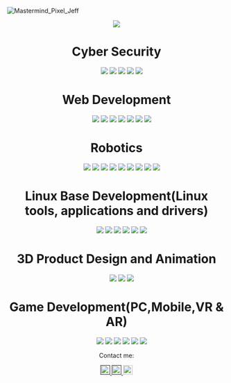![Mastermind_Pixel_Jeff](https://github.com/ranidugithub/My-Profile/assets/34578972/eef7cf9d-56ab-453a-a541-23b4c548090f)
<p align="center">
  <a href="https://github.com/DenverCoder1/readme-typing-svg"><img src="https://readme-typing-svg.herokuapp.com?lines=Hi,+My+name+is+Ranidu;&center=true&width=500&height=50"></a>
</p>

<p>
<div align="center">
  <h1>Cyber Security</h1>
  <ul>
      <img src="https://img.shields.io/badge/Python-000000.svg?style=for-the-badge&logo=python&logoColor=blue">
      <img src="https://img.shields.io/badge/Nikto-000000.svg?style=for-the-badge&logo=nikto&logoColor=blue">
      <img src="https://img.shields.io/badge/RustScan-000000.svg?style=for-the-badge&logo=rustscan&logoColor=blue">
      <img src="https://img.shields.io/badge/Kali%20Linux-000000.svg?style=for-the-badge&logo=kalilinux&logoColor=blue">
      <img src="https://img.shields.io/badge/Parrot%20OS-000000.svg?style=for-the-badge&logo=parrotos&logoColor=blue">
  </ul>
</div>
</p>

<p>
<div align="center">
  <h1>Web Development</h1>
  <ul>
      <img src="https://img.shields.io/badge/HTML5-000000.svg?style=for-the-badge&logo=html5&logoColor=blue">
      <img src="https://img.shields.io/badge/CSS-000000.svg?style=for-the-badge&logo=CSS3&logoColor=blue">
      <img src="https://img.shields.io/badge/JavaScript-000000.svg?style=for-the-badge&logo=javascript&logoColor=blue">
      <img src="https://img.shields.io/badge/React-000000.svg?style=for-the-badge&logo=React&logoColor=blue">
      <img src="https://img.shields.io/badge/Express-000000.svg?style=for-the-badge&logo=Express&logoColor=blue">
      <img src="https://img.shields.io/badge/Node-000000.svg?style=for-the-badge&logo=Node&logoColor=blue">
      <img src="https://img.shields.io/badge/MongoDB-000000.svg?style=for-the-badge&logo=MongoDB&logoColor=blue">
  </ul>
</div>
</p>

<p>
<div align="center">
  <h1>Robotics</h1>
  <ul>
    <img src="https://img.shields.io/badge/ROS-000000.svg?style=for-the-badge&logo=ROS&logoColor=blue">
    <img src="https://img.shields.io/badge/OpenCV-000000.svg?style=for-the-badge&logo=Opencv&logoColor=blue">
    <img src="https://img.shields.io/badge/PCL-000000.svg?style=for-the-badge&logo=PCL&logoColor=blue">
    <img src="https://img.shields.io/badge/Gmapping-000000.svg?style=for-the-badge&logo=Gmapping&logoColor=blue">
    <img src="https://img.shields.io/badge/Python-000000.svg?style=for-the-badge&logo=python&logoColor=blue">
    <img src="https://img.shields.io/badge/C++-000000.svg?style=for-the-badge&logo=cplusplus&logoColor=blue">
    <img src="https://img.shields.io/badge/Pytorch-000000.svg?style=for-the-badge&logo=pytorch&logoColor=blue">
    <img src="https://img.shields.io/badge/TensorFlow-000000.svg?style=for-the-badge&logo=tensorflow&logoColor=blue">
    <img src="https://img.shields.io/badge/GoogleARCore-000000.svg?style=for-the-badge&logo=ARCore&logoColor=blue">
  </ul>
</div>
</p>

<p>
  <p>
<div align="center">
  <h1>Linux Base Development(Linux tools, applications and drivers)</h1>
  <ul>
    <img src="https://img.shields.io/badge/VScode-000000.svg?style=for-the-badge&logo=visualstudiocode&logoColor=blue">
    <img src="https://img.shields.io/badge/Git-000000.svg?style=for-the-badge&logo=Git&logoColor=blue">
    <img src="https://img.shields.io/badge/Github-000000.svg?style=for-the-badge&logo=Github&logoColor=blue">
    <img src="https://img.shields.io/badge/tmux-000000.svg?style=for-the-badge&logo=tmux&logoColor=blue">
    <img src="https://img.shields.io/badge/CMake-000000.svg?style=for-the-badge&logo=CMake&logoColor=blue">
    <img src="https://img.shields.io/badge/C++-000000.svg?style=for-the-badge&logo=Cplusplus&logoColor=blue">
  </ul>
</div>
</p>

<p>
<div align="center">
  <h1>3D Product Design and Animation</h1>
  <ul>
    <img src="https://img.shields.io/badge/Blender-000000.svg?style=for-the-badge&logo=Blender&logoColor=blue">
    <img src="https://img.shields.io/badge/Photoshop-000000.svg?style=for-the-badge&logo=adobephotoshop&logoColor=blue">
    <img src="https://img.shields.io/badge/AfterEffects-000000.svg?style=for-the-badge&logo=adobeaftereffects&logoColor=blue">
  </ul>
</div>
</p>

<p>
<div align="center">
  <h1>Game Development(PC,Mobile,VR & AR)</h1>
  <ul>
    <img src="https://img.shields.io/badge/Unity-000000.svg?style=for-the-badge&logo=Unity&logoColor=blue">
    <img src="https://img.shields.io/badge/Blender-000000.svg?style=for-the-badge&logo=Blender&logoColor=blue">
    <img src="https://img.shields.io/badge/Illustrator-000000.svg?style=for-the-badge&logo=adobeillustrator&logoColor=blue">
    <img src="https://img.shields.io/badge/Aero-000000.svg?style=for-the-badge&logo=adobeaero&logoColor=blue">
    <img src="https://img.shields.io/badge/Github-000000.svg?style=for-the-badge&logo=github&logoColor=blue">
    <img src="https://img.shields.io/badge/GoogleARCore-000000.svg?style=for-the-badge&logo=ARCore&logoColor=blue">
  </ul>
</div>
</p>
<p align="center">Contact me:</p>
<p>
<div align="center">
	<a href="" rel="nofollow">
	 	<img alt="Ranidu's Discord" width="22px" src="https://icons8.com/icon/13930/linkedin" style="max-width: 100%;">
	</a>
	<a href="" rel="nofollow">
  		<img alt="Ranidu's Twitter" width="22px" src="https://raw.githubusercontent.com/peterthehan/peterthehan/master/assets/twitter.svg" style="max-width: 100%;">
	</a>
	<a href="https://www.linkedin.com/in/ranidu-iddamalgoda/" rel="nofollow">
  		<img alt="Ranidu's LinkedIn" width="22px" src="" style="max-width: 100%;">
	</a>
</div>
</p>
